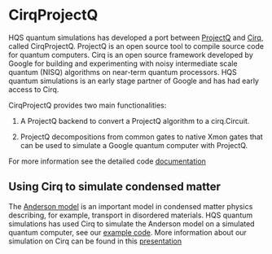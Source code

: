 # CirqProjectQ

HQS quantum simulations has developed a port between [ProjectQ](https://github.com/ProjectQ-Framework/ProjectQ) and [Cirq](https://github.com/quantumlib/Cirq/blob/master/docs/install.md), called CirqProjectQ. ProjectQ is an open source tool to compile source code for quantum computers. Cirq is an open source framework developed by Google for building and experimenting with noisy intermediate scale quantum (NISQ) algorithms on near-term quantum processors. HQS quantum simulations is an early stage partner of Google and has had early access to Cirq.

CirqProjectQ provides two main functionalities:

1. A ProjectQ backend to convert a ProjectQ algorithm to a cirq.Circuit.

2. ProjectQ decompositions from common gates to native Xmon gates that can be used to simulate a Google quantum computer with ProjectQ.

For more information see the detailed code [documentation](https://cirqprojectq.readthedocs.io/en/latest/)

## Using Cirq to simulate condensed matter
The [Anderson model](https://en.wikipedia.org/wiki/Anderson_impurity_model) is an important model in condensed matter physics describing, for example, transport in disordered materials. HQS quantum simulations has used Cirq to simulate the Anderson model on a simulated quantum computer, see our [example code](https://github.com/HeisenbergQS/CirqProjectQ/blob/master/examples/siam_cirq.py). More information about our simulation on Cirq can be found in this [presentation](https://heisenberg.xyz/wp-content/uploads/2018/07/Anderson_Cirq_Heisenberg_Slides_v2.pdf)
